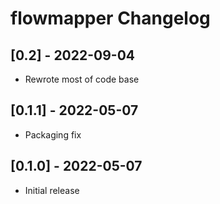 # flowmapper Changelog

## [0.2] - 2022-09-04

* Rewrote most of code base

## [0.1.1] - 2022-05-07

* Packaging fix

## [0.1.0] - 2022-05-07

* Initial release
